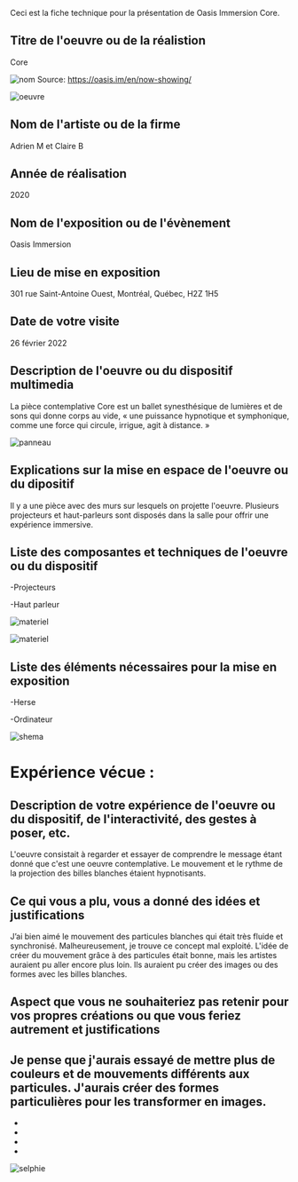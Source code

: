 Ceci est la fiche technique pour la présentation de Oasis Immersion Core.

## Titre de l'oeuvre ou de la réalistion
Core

![nom](medias_core/oeuvre(2).jpg)
Source: https://oasis.im/en/now-showing/

![oeuvre](medias_core/oeuvre.jpg)

## Nom de l'artiste ou de la firme 
Adrien M et Claire B

## Année de réalisation
2020

## Nom de l'exposition ou de l'évènement
Oasis Immersion

## Lieu de mise en exposition
301 rue Saint-Antoine Ouest, Montréal, Québec, H2Z 1H5

## Date de votre visite
26 février 2022

## Description de l'oeuvre ou du dispositif multimedia
La pièce contemplative Core est un ballet synesthésique de lumières et de sons qui donne corps au vide, « une puissance hypnotique et symphonique, comme une force qui circule, irrigue, agit à distance. »

![panneau](medias_core/panneau.jpg)

## Explications sur la mise en espace de l'oeuvre ou du dipositif
Il y a une pièce avec des murs sur lesquels on projette l'oeuvre. Plusieurs projecteurs et haut-parleurs sont disposés dans la salle pour offrir une expérience immersive.

## Liste des composantes et techniques de l'oeuvre ou du dispositif
-Projecteurs

-Haut parleur

![materiel](medias_core/materiel.jpg)

![materiel](medias_core/materiel(2).jpg)

## Liste des éléments nécessaires pour la mise en exposition
-Herse

-Ordinateur

![shema](medias_core/schema.jpg)

# Expérience vécue :

## Description de votre expérience de l'oeuvre ou du dispositif, de l'interactivité, des gestes à poser, etc.
L'oeuvre consistait à regarder et essayer de comprendre le message étant donné que c'est une oeuvre contemplative. Le mouvement et le rythme de la projection des billes blanches étaient hypnotisants.

## Ce qui vous a plu, vous a donné des idées et justifications
J’ai bien aimé le mouvement des particules blanches qui était très fluide et synchronisé. Malheureusement, je trouve ce concept mal exploité. L'idée de créer du mouvement grâce à des particules était bonne, mais les artistes auraient pu aller encore plus loin. Ils auraient pu créer des images ou des formes avec les billes blanches.

## Aspect que vous ne souhaiteriez pas retenir pour vos propres créations ou que vous feriez autrement et justifications
Je pense que j'aurais essayé de mettre plus de couleurs et de mouvements différents aux particules. J'aurais créer des formes particulières pour les transformer en  images.
-
-
-
-
-
![selphie](medias_core/selphie.jpg)
